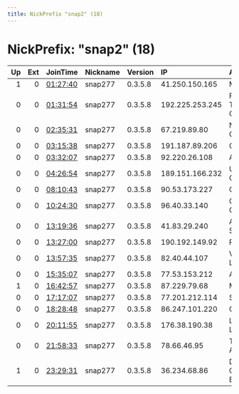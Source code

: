 ```yaml
---
title: NickPrefix "snap2" (18)
---
```


# NickPrefix: "snap2" (18)

|   Up |   Ext | JoinTime                                                                                            | Nickname   | Version   | IP              | AS                                       | CC   |   ORp |   Dirp | OS    | Contact   |   eFamMembers |
|-----:|------:|:----------------------------------------------------------------------------------------------------|:-----------|:----------|:----------------|:-----------------------------------------|:-----|------:|-------:|:------|:----------|--------------:|
|    1 |     0 | [01:27:40](https://metrics.torproject.org/rs.html#details/5EA4BE6455FDC958309D409840F9BD2DCFC100C9) | snap277    | 0.3.5.8   | 41.250.150.165  | MT-MPLS                                  | ma   | 45627 |      0 | Linux | None      |             1 |
|    0 |     0 | [01:31:54](https://metrics.torproject.org/rs.html#details/CA80ABCA63EF6B1076FD2D7F7C6A91E8127AAC54) | snap277    | 0.3.5.8   | 192.225.253.245 | Foothills Rural Telephone Cooperative Co | us   | 36423 |      0 | Linux | None      |             1 |
|    0 |     0 | [02:35:31](https://metrics.torproject.org/rs.html#details/FADF17A3216D3018DBDF0212496A14C768648436) | snap277    | 0.3.5.8   | 67.219.89.80    | New Wave Communications                  | us   | 33761 |      0 | Linux | None      |             1 |
|    0 |     0 | [03:15:38](https://metrics.torproject.org/rs.html#details/68A703567FCC47E97C01C47491BF81011D2F391D) | snap277    | 0.3.5.8   | 191.187.89.206  | CLARO S.A.                               | br   | 42777 |      0 | Linux | None      |             1 |
|    0 |     0 | [03:32:07](https://metrics.torproject.org/rs.html#details/2B6F281FACBAF0CB5D8EA6703846FA48A1565D2C) | snap277    | 0.3.5.8   | 92.220.26.108   | Altibox AS                               | no   | 40485 |      0 | Linux | None      |             1 |
|    0 |     0 | [04:26:54](https://metrics.torproject.org/rs.html#details/32DDE7009147A61AC6313F1B130CD11FBB625108) | snap277    | 0.3.5.8   | 189.151.166.232 | Uninet S.A. de C.V.                      | mx   | 37175 |      0 | Linux | None      |             1 |
|    0 |     0 | [08:10:43](https://metrics.torproject.org/rs.html#details/4260B4DB8652A73D178AEC50E95CE76406F74224) | snap277    | 0.3.5.8   | 90.53.173.227   | Orange                                   | fr   | 36673 |      0 | Linux | None      |             1 |
|    0 |     0 | [10:24:30](https://metrics.torproject.org/rs.html#details/CA58C4B16E849724B2A8270D32DE7A43EE1E4C06) | snap277    | 0.3.5.8   | 96.40.33.140    | Charter Communications                   | us   | 36517 |      0 | Linux | None      |             1 |
|    0 |     0 | [13:19:36](https://metrics.torproject.org/rs.html#details/6F4C0CD845772F2B4EA221427AEA6AFC3623266E) | snap277    | 0.3.5.8   | 41.83.29.240    | Autonomous System                        | sn   | 39585 |      0 | Linux | None      |             1 |
|    0 |     0 | [13:27:00](https://metrics.torproject.org/rs.html#details/2B81BE965D40284C1C460BC65649D9C3C45C3E95) | snap277    | 0.3.5.8   | 190.192.149.92  | Prima S.A.                               | ar   | 41267 |      0 | Linux | None      |             1 |
|    0 |     0 | [13:57:35](https://metrics.torproject.org/rs.html#details/7EF8DB58821B2352DB5EDA19C7B7321A53F07D25) | snap277    | 0.3.5.8   | 82.40.44.107    | Virgin Media Limited                     | gb   | 44021 |      0 | Linux | None      |             1 |
|    0 |     0 | [15:35:07](https://metrics.torproject.org/rs.html#details/2382A6E58F3FE8D693311AB8AF92FAAEBF1BA0C8) | snap277    | 0.3.5.8   | 77.53.153.212   | A3 Sverige AB                            | se   | 45249 |      0 | Linux | None      |             1 |
|    1 |     0 | [16:42:57](https://metrics.torproject.org/rs.html#details/3F62433BB3A6D638C697DE17F6FBFE587F03005A) | snap277    | 0.3.5.8   | 87.229.79.68    | MVM NET Zrt.                             | hu   | 39791 |      0 | Linux | None      |             1 |
|    0 |     0 | [17:17:07](https://metrics.torproject.org/rs.html#details/06A03DC45CBA398015487125B4F7AAB3A6DC7F0A) | snap277    | 0.3.5.8   | 77.201.212.114  | SFR SA                                   | fr   | 43407 |      0 | Linux | None      |             1 |
|    0 |     0 | [18:28:48](https://metrics.torproject.org/rs.html#details/2894C7E39F2138AD023B3B533C117A139C4B6335) | snap277    | 0.3.5.8   | 86.247.101.220  | Orange                                   | fr   | 41075 |      0 | Linux | None      |             1 |
|    0 |     0 | [20:11:55](https://metrics.torproject.org/rs.html#details/E541CCAD7322FBE6B405124B9EB0A2DCE2383CF5) | snap277    | 0.3.5.8   | 176.38.190.38   | Lanet Network Ltd                        | ua   | 33027 |      0 | Linux | None      |             1 |
|    0 |     0 | [21:58:33](https://metrics.torproject.org/rs.html#details/D1F3304883EA2B37A976B9C7376128F088AE66ED) | snap277    | 0.3.5.8   | 78.66.46.95     | Telia Company AB                         | se   | 41513 |      0 | Linux | None      |             1 |
|    1 |     0 | [23:29:31](https://metrics.torproject.org/rs.html#details/03A261308591D6746967A98E4F857E0F0EBCDB38) | snap277    | 0.3.5.8   | 36.234.68.86    | Data Communication Business Group        | tw   | 46821 |      0 | Linux | None      |             1 |
